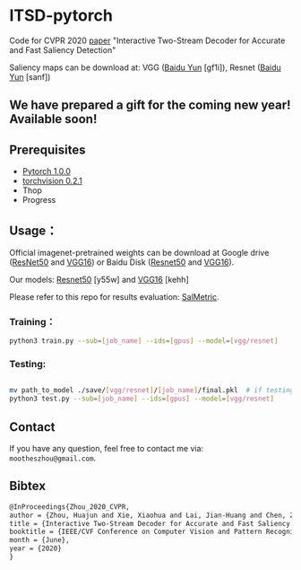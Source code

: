 # ITSD-pytorch
Code for CVPR 2020 [paper](https://openaccess.thecvf.com/content_CVPR_2020/papers/Zhou_Interactive_Two-Stream_Decoder_for_Accurate_and_Fast_Saliency_Detection_CVPR_2020_paper.pdf) "Interactive Two-Stream Decoder for Accurate and Fast Saliency Detection"

Saliency maps can be download at: VGG ([Baidu Yun](https://pan.baidu.com/s/1AdkLgfOK1jwgcqk06zwOwQ) \[gf1i\]), Resnet ([Baidu Yun](https://pan.baidu.com/s/1Gu9RpKuMdZrj1iJvh4A2og) \[sanf\])

## We have prepared a gift for the coming new year! Available soon!

## Prerequisites

- [Pytorch 1.0.0](http://pytorch.org/)
- [torchvision 0.2.1](http://pytorch.org/)
- Thop
- Progress

## Usage：
Official imagenet-pretrained weights can be download at Google drive ([ResNet50](https://drive.google.com/file/d/1qcZOOL7b7DJ0VbtXK0MvDsOTGNSsmXDm/view) and [VGG16](https://drive.google.com/file/d/1zyDqrjIacqK83pyzbq90rys9m732n28j/view)) or Baidu Disk
([Resnet50](https://download.pytorch.org/models/resnet50-19c8e357.pth) and [VGG16](https://download.pytorch.org/models/vgg16-397923af.pth)).

Our models: [Resnet50](https://pan.baidu.com/s/1qKSnPqbNs4--PwB5fA4E-g) [y55w] and [VGG16](https://pan.baidu.com/s/1ceI8lReLozh2WRsylszQgA) [kehh]

Please refer to this repo for results evaluation: [SalMetric](https://github.com/Andrew-Qibin/SalMetric).
 
### Training：
```bash
python3 train.py --sub=[job_name] --ids=[gpus] --model=[vgg/resnet]
```

### Testing:
```bash

mv path_to_model ./save/[vgg/resnet]/[job_name]/final.pkl  # if testing the provided models
python3 test.py --sub=[job_name] --ids=[gpus] --model=[vgg/resnet]
```


## Contact
If you have any question, feel free to contact me via: `mootheszhou@gmail.com`.


## Bibtex
```latex
@InProceedings{Zhou_2020_CVPR,
author = {Zhou, Huajun and Xie, Xiaohua and Lai, Jian-Huang and Chen, Zixuan and Yang, Lingxiao},
title = {Interactive Two-Stream Decoder for Accurate and Fast Saliency Detection},
booktitle = {IEEE/CVF Conference on Computer Vision and Pattern Recognition (CVPR)},
month = {June},
year = {2020}
} 
```
